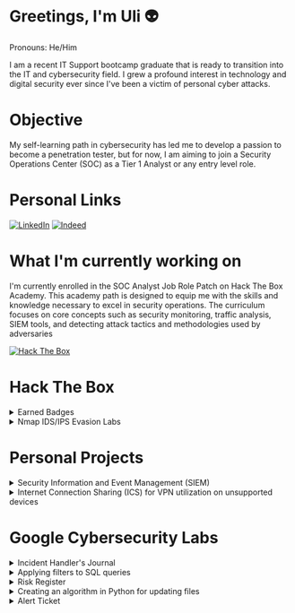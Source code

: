 # Greetings, I'm Uli 👽
Pronouns: He/Him

I am a recent IT Support bootcamp graduate that is ready to transition into the IT and cybersecurity field. I grew a profound interest in technology and digital security ever since I've been a victim of personal cyber attacks.

# Objective
My self-learning path in cybersecurity has led me to develop a passion to become a penetration tester, but for now, I am aiming to join a Security Operations Center (SOC) as a Tier 1 Analyst or any entry level role.

# Personal Links
[![LinkedIn](https://img.shields.io/badge/-LinkedIn-0072b1?&style=for-the-badge&logo=linkedin&logoColor=white)](https://www.linkedin.com/in/ulises-aguilar-maturin-46794825a)
[![Indeed](https://img.shields.io/badge/Indeed-808080?style=for-the-badge&logo=indeed&logoColor=white)](https://profile.indeed.com/p/ulisesa-lfm3n5l)

# What I'm currently working on
I'm currently enrolled in the SOC Analyst Job Role Patch on Hack The Box Academy. This academy path is designed to equip me with the skills and knowledge necessary to excel in security operations. The curriculum focuses on core concepts such as security monitoring, traffic analysis, SIEM tools, and detecting attack tactics and methodologies used by adversaries

[![Hack The Box](https://img.shields.io/badge/Hack%20The%20Box-2ecc71?style=for-the-badge&logo=hackthebox&logoColor=white)](https://academy.hackthebox.com/path/preview/soc-analyst)

# Hack The Box

<details>
<summary>Earned Badges</summary>
 &nbsp;
  
[![Nmap](https://img.shields.io/badge/Nmap-ffffff?style=for-the-badge&logoColor=grey)](https://academy.hackthebox.com/achievement/badge/5f80b67c-c13b-11ee-891c-bea50ffe6cb4)
[![Intel](https://img.shields.io/badge/Intel-007bff?style=for-the-badge&logoColor=white)](https://academy.hackthebox.com/achievement/badge/ff4c8077-f166-11ee-b18d-bea50ffe6cb4)

</details>

<details>
  <summary>Nmap IDS/IPS Evasion Labs</summary>
  &nbsp;
  
  These exercises simulate testing a company's IDS and IPS defenses, with scenarios separated by difficulty level based on how effectively the systems detect and block our intrusions.
  
  [Link to Labs - Branch](https://github.com/uli385899/My-Projects-Portfolio/tree/Nmap-Evasion-Labs)
</details>
  
# Personal Projects

<details>
  <summary>Security Information and Event Management (SIEM)</summary>
  &nbsp;
 
  This project demonstrates the creation of a Security Information and Event Management (SIEM) home lab using my Kali Linux virtual machine and Elastic Cloud platform. The lab is designed to parse and monitor security-related logs and events from my local host (Kali Linux machine) and send the data to the Elastic Cloud server for centralized analysis, visualization, and alerting.

  [Link to the Home Lab - Branch](https://github.com/uli385899/My-Projects-Portfolio/tree/Security-Information-and-Event-Management-(SIEM))
  
</details>

<details>
  <summary>Internet Connection Sharing (ICS) for VPN utilization on unsupported devices</summary>
  
  ## Internet Connection Sharing (ICS) for VPN utilization on unsupported devices
  
  As a competitive *Tom Clancy's Rainbow Six Siege* player on console, I would experience recurring DDoS attacks. Opposing players would use third-party websites to resolve gamertags to IP addresses, such as Octosniffer and XResolver, using that information to *boot* players offline using DDoS panels.
  
  <hr>
  
  <img src="https://github.com/uli385899/uli385899/blob/main/.assets/Screenshot%202024-05-28%20173445.png">
  
  Due to Xbox's lack of first-party VPN support, I encountered an ongoing infrastructure problem. To safeguard myself, I forwarded a VPN service to my gaming console via Ethernet, utilizing Windows built-in Internet Connection Sharing (ICS) feature on my desktop.
  
  <hr>
  
  <img src="https://github.com/uli385899/uli385899/blob/main/.assets/Untitled1.png">
  
  As you can see, the VPN server has successfully been bridged to my gaming console as I'm connected to a server in the European region.
  
  <hr>
</details>

  # Google Cybersecurity Labs  
  
  <details>
  <summary>Incident Handler's Journal</summary>
  
  ## Incident Handler's Journal
  Throughout my cybersecurity course, I utilized the incident handler's journal, a vital tool for tracking and managing security incidents. This journal provides a detailed record of each incident, including the date, description, tools used, timelines, and additional notes. It serves as a reference for past experiences, helping to improve future responses and ensuring comprehensive documentation for compliance and analysis.
  
  <hr>
  
  Journal Entry: Hospital Ransomware Attack
  
  <img src="https://github.com/uli385899/uli385899/blob/main/.assets/Screenshot%202024-08-30%20211511.png">
  
  <hr>
</details>

<details>
  <summary>Applying filters to SQL queries</summary>
  
  ## Applying filters to SQL queries
  In this project, I was tasked with analyzing and reporting on suspicious activities detected by the organization's monitoring system that occurred outside of regular business hours. The process involved applying various SQL filters to retrieve and examine relevant data, allowing for more efficient identification of potential security incidents.
  
  For a detailed walkthrough of the project, including the SQL queries used and the results obtained, please refer to the PDF linked below:
  
  [View SQL Filters Project PDF](https://github.com/uli385899/uli385899/blob/main/.assets/Apply%20filters%20to%20SQL%20queries%202.pdf)

</details>

<details>
  <summary>Risk Register</summary>
  
  ## Risk Register
  A risk register is an essential tool for identifying, assessing, and managing potential risks that could adversely affect an organization or project. It acts as a centralized repository, providing a structured     approach to risk management by documenting all identified risks.
  
  For this project, I developed a risk register for a fictional bank situated in a coastal region, focusing on compliance and regulatory requirements set by the Federal Reserve. The assessment highlights key risks   related to the bank’s operations and ensures adherence to these critical regulatory standards.
  
  For the risk register document, please refer to the PDF file linked below:

  [View Risk Register PDF](https://github.com/uli385899/uli385899/blob/main/.assets/Risk%20register.pdf)

</details>

<details>
  <summary>Creating an algorithm in Python for updating files</summary>
  
  ## Creating an algorithm in Python for updating files
  Automation involves using algorithms to perform complex tasks quickly and efficiently, oftenly done in seconds. This allows us to increase performance and productiviy, which are staples for a successful business.
  
  In this project, I was assigned to create an algorithm that takes two inputs: a file containing allowed IP addresses and a list of restricted IP addresses. It reads the allowed IPs from the file, converts them into a list, and iterates through this list to remove any IPs that are also on the restricted list. Finally, it updates the original file with the revised list of allowed IP addresses. The main purpose of this algorithm is to efficiently manage and update IP address lists within a network by automatically removing restricted IPs. This helps maintain the security and integrity of the network by ensuring that only allowed IPs are present in the updated file, streamlining the process of IP management.
  
  Click here to view the supporting material and detailed reading on the development of the IP Address Update Algorithm, including step-by-step explanations of the process and underlying concepts:
  
  [Python Algorithm for updating files PDF](https://github.com/uli385899/uli385899/blob/main/.assets/Algorithm%20for%20file%20updates%20in%20Python.pdf)

</details>

<details>
  <summary>Alert Ticket</summary>

  ## Alert Ticket
  In this exercise, I was handed an alert ticket to solve a security incident involving a medium-severity phishing attempt. The alert ticket, which serves as a documented report of detected security threats, detailed a suspicious email received by the HR department. The email contained an attachment named bfsvc.exe, identified as malicious software capable of granting backdoor access to the system. Due to the associated risks, the incident was escalated for further action.

  Please refer to the pdf file below for a detailed look on the alert ticket:
  
  [Alert Ticket PDF](https://github.com/uli385899/uli385899/blob/main/.assets/Alert%20ticket.pdf)

</details>
